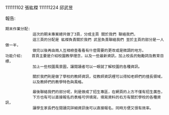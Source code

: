 111111102 張紘榤
111111224 邱武昱

報告:

    期末作業分配:
                這次的期末專案總共做了3頁，分成主頁 關於我們 聯絡我們，
                這三頁的分配是 紘榤負責關於我們 武昱負責聯絡我們 至於主頁的部分是一人做一半，
                做完以後再由兩人互相檢查看看有什麼需要的更改或是微調的地方。
    功能介紹:    首頁主要是介紹校園教學理念，以及一些最新資訊，加上校長的勉勵詞及教育目標，
                加上一些校園風景圖，讓閱讀者可以一眼就了解校園的各種資訊。

                關於我們則是做了學校的教師資訊，從教師資訊裡可以得知老師們的擅長領域，
                以及教師們的教學特色與風格。

                最後聯絡我們的部分呢，則是做成了招生專區，在網頁的上方不僅有招生廣告，
                下方也有可以直接報名的表格可供填寫，填寫資料的右方有關於學校的各種資訊，
                讓學生家長們在閱讀完詳細資訊後可以直接報名，同時方便又很有效率。

                            

